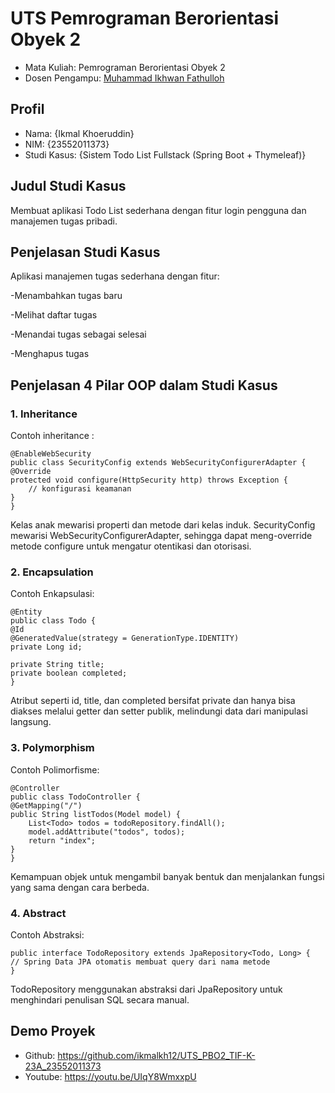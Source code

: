 # UTS Pemrograman Berorientasi Obyek 2
<ul>
  <li>Mata Kuliah: Pemrograman Berorientasi Obyek 2</li>
  <li>Dosen Pengampu: <a href="https://github.com/Muhammad-Ikhwan-Fathulloh">Muhammad Ikhwan Fathulloh</a></li>
</ul>

## Profil
<ul>
  <li>Nama: {Ikmal Khoeruddin}</li>
  <li>NIM: {23552011373}</li>
  <li>Studi Kasus: {Sistem Todo List Fullstack (Spring Boot + Thymeleaf)}</li>
</ul>

## Judul Studi Kasus
<p>Membuat aplikasi Todo List sederhana dengan fitur login pengguna dan manajemen tugas pribadi.</p>

## Penjelasan Studi Kasus
<p>Aplikasi manajemen tugas sederhana dengan fitur:

-Menambahkan tugas baru

-Melihat daftar tugas

-Menandai tugas sebagai selesai

-Menghapus tugas</p>

## Penjelasan 4 Pilar OOP dalam Studi Kasus

### 1. Inheritance
<p>Contoh inheritance :
    
    @EnableWebSecurity
    public class SecurityConfig extends WebSecurityConfigurerAdapter {
    @Override
    protected void configure(HttpSecurity http) throws Exception {
        // konfigurasi keamanan
    }
    }

Kelas anak mewarisi properti dan metode dari kelas induk.
SecurityConfig mewarisi WebSecurityConfigurerAdapter, sehingga dapat meng-override metode configure untuk mengatur otentikasi dan otorisasi.</p>

### 2. Encapsulation
<p> Contoh Enkapsulasi:

    @Entity
    public class Todo {
    @Id
    @GeneratedValue(strategy = GenerationType.IDENTITY)
    private Long id;

    private String title;
    private boolean completed;
    }

  Atribut seperti id, title, dan completed bersifat private dan hanya bisa diakses melalui getter dan setter publik, melindungi data dari manipulasi langsung.
</p>

### 3. Polymorphism

<p> Contoh Polimorfisme:

    @Controller
    public class TodoController {
    @GetMapping("/")
    public String listTodos(Model model) {
        List<Todo> todos = todoRepository.findAll();
        model.addAttribute("todos", todos);
        return "index";
    }
    }

  Kemampuan objek untuk mengambil banyak bentuk dan menjalankan fungsi yang sama dengan cara berbeda.
</p>

### 4. Abstract
<p> Contoh Abstraksi:
  
    public interface TodoRepository extends JpaRepository<Todo, Long> {
    // Spring Data JPA otomatis membuat query dari nama metode
    }
  TodoRepository menggunakan abstraksi dari JpaRepository untuk menghindari penulisan SQL secara manual.
</p>

## Demo Proyek
<ul>
  <li>Github: <a href="">https://github.com/ikmalkh12/UTS_PBO2_TIF-K-23A_23552011373</a></li>
  <li>Youtube: <a href="">https://youtu.be/UIqY8WmxxpU</a></li>
</ul>

